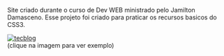 Site criado durante o curso de Dev WEB ministrado pelo Jamilton Damasceno. Esse projeto foi criado para praticar os recursos basicos do CSS3.

[![tecblog](https://werlencardoso.files.wordpress.com/2020/07/capturartec.jpg?w=500 "tecblog")](http://werlencardoso.epizy.com/tecblog/ "tecblog")<br>
(clique na imagem para ver exemplo)
